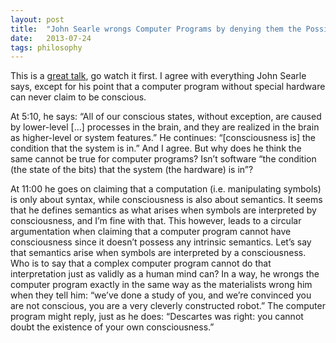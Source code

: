 ```yaml
---
layout: post
title:  "John Searle wrongs Computer Programs by denying them the Possibility for Consciousness"
date:   2013-07-24
tags: philosophy
---
```


This is a [great talk](http://www.ted.com/talks/john_searle_our_shared_condition_consciousness.html), go watch it first. I agree with everything John Searle says, except for his point that a computer program without special hardware can never claim to be conscious.

At 5:10, he says: “All of our conscious states, without exception, are caused by lower-level [...] processes in the brain, and they are realized in the brain as higher-level or system features.” He continues: “[consciousness is] the condition that the system is in.” And I agree. But why does he think the same cannot be true for computer programs? Isn’t software “the condition (the state of the bits) that the system (the hardware) is in”?

At 11:00 he goes on claiming that a computation (i.e. manipulating symbols) is only about syntax, while consciousness is also about semantics. It seems that he defines semantics as what arises when symbols are interpreted by consciousness, and I’m fine with that. This however, leads to a circular argumentation when claiming that a computer program cannot have consciousness since it doesn’t possess any intrinsic semantics. Let’s say that semantics arise when symbols are interpreted by a consciousness. Who is to say that a complex computer program cannot do that interpretation just as validly as a human mind can? In a way, he wrongs the computer program exactly in the same way as the materialists wrong him when they tell him: “we’ve done a study of you, and we’re convinced you are not conscious, you are a very cleverly constructed robot.” The computer program might reply, just as he does: “Descartes was right: you cannot doubt the existence of your own consciousness.”
